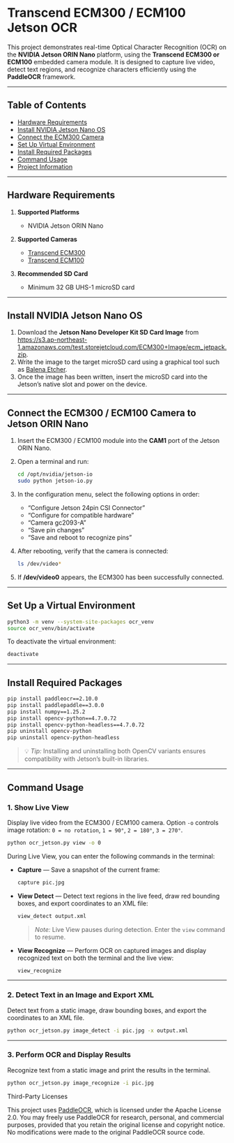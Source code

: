 # Transcend ECM300 / ECM100 Jetson OCR

This project demonstrates real-time Optical Character Recognition (OCR) on the **NVIDIA Jetson ORIN Nano** platform, using the **Transcend ECM300 or ECM100** embedded camera module.
It is designed to capture live video, detect text regions, and recognize characters efficiently using the **PaddleOCR** framework.

---

## Table of Contents

* [Hardware Requirements](#hardware-requirements)
* [Install NVIDIA Jetson Nano OS](#install-nvidia-jetson-nano-os)
* [Connect the ECM300 Camera](#connect-the-ecm300-camera-to-jetson-orin-nano)
* [Set Up Virtual Environment](#set-up-a-virtual-environment)
* [Install Required Packages](#install-required-packages)
* [Command Usage](#command-usage)
* [Project Information](#project-information)

---

## Hardware Requirements

1. **Supported Platforms**

   * NVIDIA Jetson ORIN Nano

2. **Supported Cameras**

   * [Transcend ECM300](https://www.transcend-info.com/embedded/product/embedded-camera-modules/ecm-300)
   * [Transcend ECM100](https://www.transcend-info.com/embedded/product/embedded-camera-modules/ecm-100)

3. **Recommended SD Card**

   * Minimum 32 GB UHS-1 microSD card

---

## Install NVIDIA Jetson Nano OS

1. Download the **Jetson Nano Developer Kit SD Card Image** from https://s3.ap-northeast-1.amazonaws.com/test.storejetcloud.com/ECM300+Image/ecm_jetpack.zip.
2. Write the image to the target microSD card using a graphical tool such as [Balena Etcher](https://etcher.balena.io/).
3. Once the image has been written, insert the microSD card into the Jetson’s native slot and power on the device.

---

## Connect the ECM300 / ECM100 Camera to Jetson ORIN Nano

1. Insert the ECM300 / ECM100 module into the **CAM1** port of the Jetson ORIN Nano.

2. Open a terminal and run:

   ```bash
   cd /opt/nvidia/jetson-io
   sudo python jetson-io.py
   ```

3. In the configuration menu, select the following options in order:

   * “Configure Jetson 24pin CSI Connector”
   * “Configure for compatible hardware”
   * “Camera gc2093-A”
   * “Save pin changes”
   * “Save and reboot to recognize pins”

4. After rebooting, verify that the camera is connected:

   ```bash
   ls /dev/video*
   ```

5. If **/dev/video0** appears, the ECM300 has been successfully connected.

---

## Set Up a Virtual Environment

```bash
python3 -m venv --system-site-packages ocr_venv
source ocr_venv/bin/activate
```

To deactivate the virtual environment:

```bash
deactivate
```

---

## Install Required Packages

```bash
pip install paddleocr==2.10.0
pip install paddlepaddle==3.0.0
pip install numpy==1.25.2
pip install opencv-python==4.7.0.72
pip install opencv-python-headless==4.7.0.72
pip uninstall opencv-python
pip uninstall opencv-python-headless
```

> 💡 *Tip:* Installing and uninstalling both OpenCV variants ensures compatibility with Jetson’s built-in libraries.

---

## Command Usage

### 1. Show Live View

Display live video from the ECM300 / ECM100 camera.
Option `-o` controls image rotation:
`0 = no rotation`, `1 = 90°`, `2 = 180°`, `3 = 270°`.

```bash
python ocr_jetson.py view -o 0
```

During Live View, you can enter the following commands in the terminal:

* **Capture** — Save a snapshot of the current frame:

  ```bash
  capture pic.jpg
  ```

* **View Detect** — Detect text regions in the live feed, draw red bounding boxes, and export coordinates to an XML file:

  ```bash
  view_detect output.xml
  ```

  > *Note:* Live View pauses during detection. Enter the `view` command to resume.

* **View Recognize** — Perform OCR on captured images and display recognized text on both the terminal and the live view:

  ```bash
  view_recognize
  ```

---

### 2. Detect Text in an Image and Export XML

Detect text from a static image, draw bounding boxes, and export the coordinates to an XML file.

```bash
python ocr_jetson.py image_detect -i pic.jpg -x output.xml
```

---

### 3. Perform OCR and Display Results

Recognize text from a static image and print the results in the terminal.

```bash
python ocr_jetson.py image_recognize -i pic.jpg
```

Third-Party Licenses

This project uses [PaddleOCR](https://github.com/PaddlePaddle/PaddleOCR), which is licensed under the Apache License 2.0.
You may freely use PaddleOCR for research, personal, and commercial purposes, provided that you retain the original license and copyright notice.
No modifications were made to the original PaddleOCR source code.
